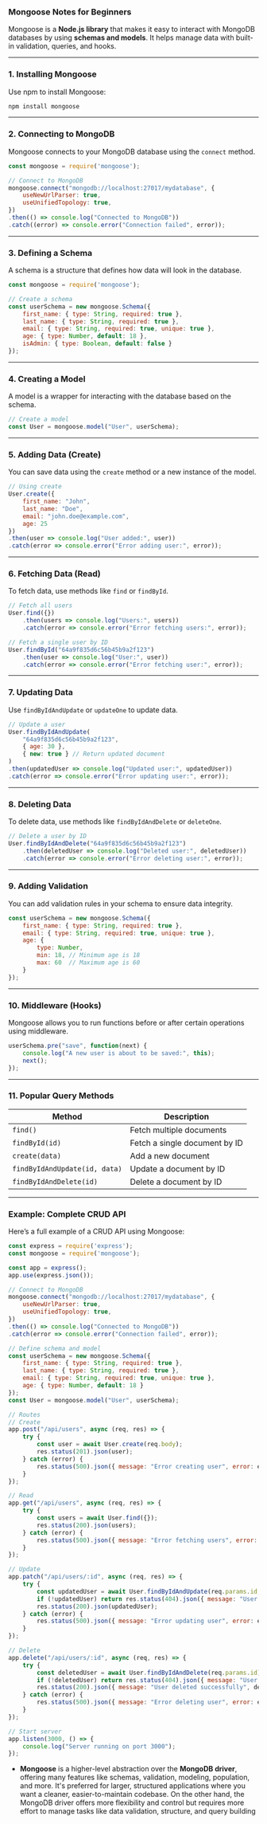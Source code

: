 ### Mongoose Notes for Beginners

Mongoose is a **Node.js library** that makes it easy to interact with MongoDB databases by using **schemas and models**. It helps manage data with built-in validation, queries, and hooks.

---

### **1. Installing Mongoose**
Use npm to install Mongoose:
```bash
npm install mongoose
```

---

### **2. Connecting to MongoDB**
Mongoose connects to your MongoDB database using the `connect` method.
```javascript
const mongoose = require('mongoose');

// Connect to MongoDB
mongoose.connect("mongodb://localhost:27017/mydatabase", {
    useNewUrlParser: true,
    useUnifiedTopology: true,
})
.then(() => console.log("Connected to MongoDB"))
.catch((error) => console.error("Connection failed", error));
```

---

### **3. Defining a Schema**
A schema is a structure that defines how data will look in the database.
```javascript
const mongoose = require('mongoose');

// Create a schema
const userSchema = new mongoose.Schema({
    first_name: { type: String, required: true },
    last_name: { type: String, required: true },
    email: { type: String, required: true, unique: true },
    age: { type: Number, default: 18 },
    isAdmin: { type: Boolean, default: false }
});
```

---

### **4. Creating a Model**
A model is a wrapper for interacting with the database based on the schema.
```javascript
// Create a model
const User = mongoose.model("User", userSchema);
```

---

### **5. Adding Data (Create)**
You can save data using the `create` method or a new instance of the model.
```javascript
// Using create
User.create({
    first_name: "John",
    last_name: "Doe",
    email: "john.doe@example.com",
    age: 25
})
.then(user => console.log("User added:", user))
.catch(error => console.error("Error adding user:", error));
```

---

### **6. Fetching Data (Read)**
To fetch data, use methods like `find` or `findById`.
```javascript
// Fetch all users
User.find({})
    .then(users => console.log("Users:", users))
    .catch(error => console.error("Error fetching users:", error));

// Fetch a single user by ID
User.findById("64a9f835d6c56b45b9a2f123")
    .then(user => console.log("User:", user))
    .catch(error => console.error("Error fetching user:", error));
```

---

### **7. Updating Data**
Use `findByIdAndUpdate` or `updateOne` to update data.
```javascript
// Update a user
User.findByIdAndUpdate(
    "64a9f835d6c56b45b9a2f123",
    { age: 30 },
    { new: true } // Return updated document
)
.then(updatedUser => console.log("Updated user:", updatedUser))
.catch(error => console.error("Error updating user:", error));
```

---

### **8. Deleting Data**
To delete data, use methods like `findByIdAndDelete` or `deleteOne`.
```javascript
// Delete a user by ID
User.findByIdAndDelete("64a9f835d6c56b45b9a2f123")
    .then(deletedUser => console.log("Deleted user:", deletedUser))
    .catch(error => console.error("Error deleting user:", error));
```

---

### **9. Adding Validation**
You can add validation rules in your schema to ensure data integrity.
```javascript
const userSchema = new mongoose.Schema({
    first_name: { type: String, required: true },
    email: { type: String, required: true, unique: true },
    age: { 
        type: Number, 
        min: 18, // Minimum age is 18
        max: 60  // Maximum age is 60
    }
});
```

---

### **10. Middleware (Hooks)**
Mongoose allows you to run functions before or after certain operations using middleware.
```javascript
userSchema.pre("save", function(next) {
    console.log("A new user is about to be saved:", this);
    next();
});
```

---

### **11. Popular Query Methods**
| Method                   | Description                          |
|--------------------------|--------------------------------------|
| `find()`                 | Fetch multiple documents            |
| `findById(id)`           | Fetch a single document by ID       |
| `create(data)`           | Add a new document                  |
| `findByIdAndUpdate(id, data)` | Update a document by ID           |
| `findByIdAndDelete(id)`  | Delete a document by ID             |

---

### Example: Complete CRUD API

Here’s a full example of a CRUD API using Mongoose:

```javascript
const express = require('express');
const mongoose = require('mongoose');

const app = express();
app.use(express.json());

// Connect to MongoDB
mongoose.connect("mongodb://localhost:27017/mydatabase", {
    useNewUrlParser: true,
    useUnifiedTopology: true,
})
.then(() => console.log("Connected to MongoDB"))
.catch(error => console.error("Connection failed", error));

// Define schema and model
const userSchema = new mongoose.Schema({
    first_name: { type: String, required: true },
    last_name: { type: String, required: true },
    email: { type: String, required: true, unique: true },
    age: { type: Number, default: 18 }
});
const User = mongoose.model("User", userSchema);

// Routes
// Create
app.post("/api/users", async (req, res) => {
    try {
        const user = await User.create(req.body);
        res.status(201).json(user);
    } catch (error) {
        res.status(500).json({ message: "Error creating user", error: error.message });
    }
});

// Read
app.get("/api/users", async (req, res) => {
    try {
        const users = await User.find({});
        res.status(200).json(users);
    } catch (error) {
        res.status(500).json({ message: "Error fetching users", error: error.message });
    }
});

// Update
app.patch("/api/users/:id", async (req, res) => {
    try {
        const updatedUser = await User.findByIdAndUpdate(req.params.id, req.body, { new: true });
        if (!updatedUser) return res.status(404).json({ message: "User not found" });
        res.status(200).json(updatedUser);
    } catch (error) {
        res.status(500).json({ message: "Error updating user", error: error.message });
    }
});

// Delete
app.delete("/api/users/:id", async (req, res) => {
    try {
        const deletedUser = await User.findByIdAndDelete(req.params.id);
        if (!deletedUser) return res.status(404).json({ message: "User not found" });
        res.status(200).json({ message: "User deleted successfully", deletedUser });
    } catch (error) {
        res.status(500).json({ message: "Error deleting user", error: error.message });
    }
});

// Start server
app.listen(3000, () => {
    console.log("Server running on port 3000");
});
```
- **Mongoose** is a higher-level abstraction over the **MongoDB driver**, offering many features like schemas, validation, modeling, population, and more. It's preferred for larger, structured applications where you want a cleaner, easier-to-maintain codebase. On the other hand, the MongoDB driver offers more flexibility and control but requires more effort to manage tasks like data validation, structure, and query building